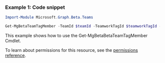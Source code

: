### Example 1: Code snippet

```powershellImport-Module Microsoft.Graph.Beta.Teams

Get-MgBetaTeamTagMember -TeamId $teamId -TeamworkTagId $teamworkTagId -TeamworkTagMemberId $teamworkTagMemberId
```
This example shows how to use the Get-MgBetaBetaTeamTagMember Cmdlet.
To learn about permissions for this resource, see the [permissions reference](/graph/permissions-reference).


